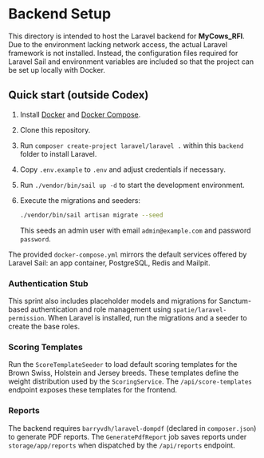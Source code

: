 # Backend Setup

This directory is intended to host the Laravel backend for **MyCows_RFI**. Due to the environment lacking network access, the actual Laravel framework is not installed. Instead, the configuration files required for Laravel Sail and environment variables are included so that the project can be set up locally with Docker.

## Quick start (outside Codex)
1. Install [Docker](https://www.docker.com/) and [Docker Compose](https://docs.docker.com/compose/).
2. Clone this repository.
3. Run `composer create-project laravel/laravel .` within this `backend` folder to install Laravel.
4. Copy `.env.example` to `.env` and adjust credentials if necessary.
5. Run `./vendor/bin/sail up -d` to start the development environment.
6. Execute the migrations and seeders:

   ```bash
   ./vendor/bin/sail artisan migrate --seed
   ```

   This seeds an admin user with email `admin@example.com` and password `password`.

The provided `docker-compose.yml` mirrors the default services offered by Laravel Sail: an app container, PostgreSQL, Redis and Mailpit.

### Authentication Stub
This sprint also includes placeholder models and migrations for Sanctum-based authentication and role management using `spatie/laravel-permission`. When Laravel is installed, run the migrations and a seeder to create the base roles.

### Scoring Templates
Run the `ScoreTemplateSeeder` to load default scoring templates for the Brown Swiss, Holstein and Jersey breeds. These templates define the weight distribution used by the `ScoringService`.
The `/api/score-templates` endpoint exposes these templates for the frontend.

### Reports
The backend requires `barryvdh/laravel-dompdf` (declared in `composer.json`) to generate PDF reports. The `GeneratePdfReport` job saves reports under `storage/app/reports` when dispatched by the `/api/reports` endpoint.
